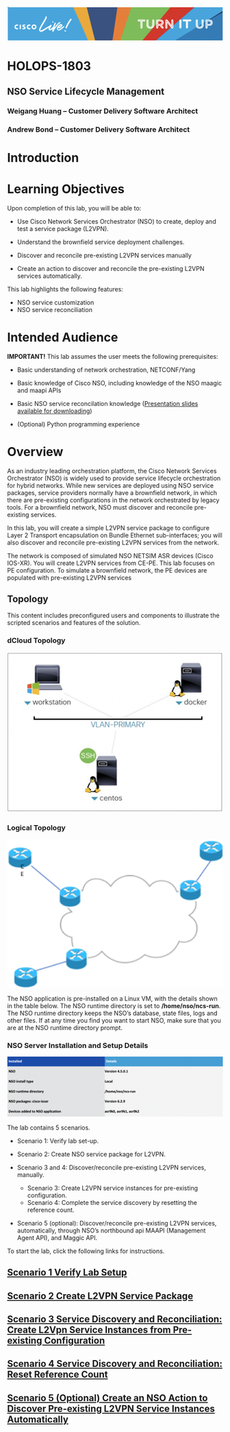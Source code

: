 ![](./media/media/image2.png)

# HOLOPS-1803

## NSO Service Lifecycle Management

### Weigang Huang – Customer Delivery Software Architect

### Andrew Bond – Customer Delivery Software Architect




Introduction
============

Learning Objectives
===================

Upon completion of this lab, you will be able to:

-   Use Cisco Network Services Orchestrator (NSO) to create, deploy and
    test a service package (L2VPN).

-   Understand the brownfield service deployment challenges.

-   Discover and reconcile pre-existing L2VPN services manually

-   Create an action to discover and reconcile the pre-existing L2VPN
    services automatically.
    
This lab highlights the following features:

-   NSO service customization
-   NSO service reconciliation
  


Intended Audience
=============

**IMPORTANT!** This lab assumes the user meets the following prerequisites:

-   Basic understanding of network orchestration, NETCONF/Yang

-   Basic knowledge of Cisco NSO, including knowledge of the NSO maagic and maapi APIs

-	Basic NSO service reconcilation knowledge ([Presentation slides available for downloading](https://github.com/weiganghuang/holops-1803/blob/master/BRKNMS-2805.pptx))
- (Optional) Python programming experience

Overview
========

As an industry leading orchestration platform, the Cisco Network Services Orchestrator (NSO) is widely used to provide service lifecycle orchestration for hybrid networks. While new services are deployed using NSO service packages, service providers normally have a brownfield network, in which there are pre-existing configurations in the network orchestrated by legacy tools. For a brownfield network, NSO must discover and reconcile pre-existing services.

In this lab, you will create a simple L2VPN service package to configure Layer 2 Transport encapsulation on Bundle Ethernet sub-interfaces; you will also discover and reconcile pre-existing L2VPN services from the network.

The network is composed of simulated NSO NETSIM ASR devices (Cisco IOS-XR). You will create L2VPN services from CE-PE. This lab focuses on PE configuration. To simulate a brownfield network, the PE devices are populated with pre-existing L2VPN services

## Topology

This content includes preconfigured users and components to illustrate the scripted scenarios and features of the solution.

### dCloud Topology

![](./media/media/dcloud.png)

### Logical Topology

![](./media/media/topology.png)

The NSO application is pre-installed on a Linux VM, with the details shown in the table below. The NSO runtime directory is set to **/home/nso/ncs-run**. The NSO runtime directory keeps the NSO’s database, state files, logs and other files. If at any time you find you want to start NSO, make sure that you are at the NSO runtime directory prompt.



### NSO Server Installation and Setup Details

![](./media/media/nso.png)

The lab contains 5 scenarios.

-   Scenario 1: Verify lab set-up.

-   Scenario 2: Create NSO service package for L2VPN.

-   Scenario 3 and 4: Discover/reconcile pre-existing L2VPN services,
    manually. 
    
    - Scenario 3: Create L2VPN service instances for
    pre-existing configuration. 
    - Scenario 4: Complete the service
    discovery by resetting the reference count.

-   Scenario 5 (optional): Discover/reconcile pre-existing L2VPN services,
    automatically, through NSO’s northbound api MAAPI (Management Agent
    API), and Maggic API.


To start the lab, click the following links for instructions.

 [Scenario 1 Verify Lab Setup](https://github.com/weiganghuang/HOLOPS-1803/blob/master/task0.md)
-----------------------------------
 [Scenario 2 Create L2VPN Service Package](https://github.com/weiganghuang/HOLOPS-1803/blob/master/task1.md)
-------------------------------------

[Scenario 3 Service Discovery and Reconciliation: Create L2Vpn Service Instances from Pre-existing Configuration](https://github.com/weiganghuang/HOLOPS-1803/blob/master/task2.md)
--------------------------------------------------

[Scenario 4 Service Discovery and Reconciliation: Reset Reference Count](https://github.com/weiganghuang/HOLOPS-1803/blob/master/task3.md)
-----------------------------

[Scenario 5 (Optional) Create an NSO Action to Discover Pre-existing L2VPN Service Instances Automatically](https://github.com/weiganghuang/HOLOPS-1803/blob/master/task4.md)
------------------------------
